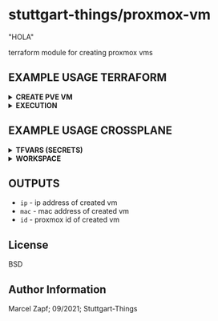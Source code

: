 # stuttgart-things/proxmox-vm
"HOLA"

terraform module for creating proxmox vms

## EXAMPLE USAGE TERRAFORM

<details><summary><b>CREATE PVE VM</b></summary>

```hcl
# CALL MODULE - main.tf
# main.tf
module "proxmox-vm" {
  source                  = "git::https://github.com/stuttgart-things/proxmox-vm.git"
  pve_api_url             = var.pve_api_url
  pve_api_user            = var.pve_api_user
  pve_api_password        = var.pve_api_password
  pve_api_tls_verify      = var.pve_api_tls_verify

  pve_cluster_node        = "sthings-pve1"
  pve_datastore           = "datastore"
  pve_folder_path         = "stuttgart-things"
  pve_network             = "vmbr101"
  vm_count                = 1
  vm_name                 = "vm-test-name"
  vm_notes                = "vm-info"
  vm_template             = "ubuntu22"
  vm_num_cpus             = "4"
  vm_memory               = "4096"
  vm_disk_size            = "32G"
  vm_ssh_user             = var.vm_ssh_user
  vm_ssh_password         = var.vm_ssh_password
}

output "ip" {
  value     = module.proxmox-vm.ip
}

output "mac" {
  value     = module.proxmox-vm.mac
}

output "id" {
  value     = module.proxmox-vm.id
}


variable "pve_api_url" {
  description = "url of proxmox api. Example: https://server-example.sva.de:8006/api2/json"
}
 
variable "pve_api_user" {
  description = "username of proxmox api user"
}
 
variable "pve_api_password" {
  description = "password of proxmox api user"
}
 
variable "vm_ssh_user" {
  description = "desired username for ssh connection"
}
 
variable "vm_ssh_password" {
  description = "desired password for ssh connection"
}
 
variable "pve_api_tls_verify" {
  description = "proxmox API disable check if cert is valid"
}
 ```

```
# VARIABLES -tfvars
pve_api_url="<API-URL>"  
pve_api_user="<API-USER>"
pve_api_password="<API-PASSWORD>"
pve_api_tls_verify = true
vm_ssh_user="<SSH-USER>"
vm_ssh_password="<SSH-PASSWORD>"
```

</details>

<details><summary><b>EXECUTION</b></summary>

```bash
terraform init
terraform apply
terraform destroy
```

</details>

## EXAMPLE USAGE CROSSPLANE

<details><summary><b>TFVARS (SECRETS)</b></summary>

```hcl
pve_api_url="<API-URL>"
pve_api_user="<API-USER>"
pve_api_password="<API-PASSWORD>"
vm_ssh_user="<SSH-USER>"
vm_ssh_password="<SSH-PASSWORD>"
```

```bash
kubectl create secret generic pve-tfvars --from-file=terraform.tfvars
```

</details>


<details><summary><b>WORKSPACE</b></summary>

```yaml
---
apiVersion: tf.upbound.io/v1beta1
kind: Workspace
metadata:
  name: appserver
  annotations:
    crossplane.io/external-name: pve-vm
spec:
  providerConfigRef:
    name: terraform-default
  forProvider:
    source: Remote
    module: git::https://github.com/stuttgart-things/proxmox-vm.git?ref=v2.9.14-1.5.5
    vars:
      - key: vm_count
        value: "1"
      - key: vm_num_cpus
        value: "4"
      - key: vm_memory
        value: "4096"
      - key: vm_name
        value: appserver
      - key: vm_template
        value: ubuntu22
      - key: pve_network
        value: vmbr103
      - key: pve_datastore
        value: v3700
      - key: vm_disk_size
        value: 128G
      - key: pve_folder_path
        value: stuttgart-things
      - key: pve_cluster_node
        value: sthings-pve1
    varFiles:
      - source: SecretKey
        secretKeyRef:
          namespace: default
          name: pve-tfvars
          key: terraform.tfvars
  writeConnectionSecretToRef:
    namespace: default
    name: terraform-workspace-appserver
```

</details>

## OUTPUTS

 - `ip` - ip address of created vm
 - `mac` - mac address of created vm
 - `id` - proxmox id of created vm

License
-------

BSD

Author Information
------------------

Marcel Zapf; 09/2021; Stuttgart-Things
